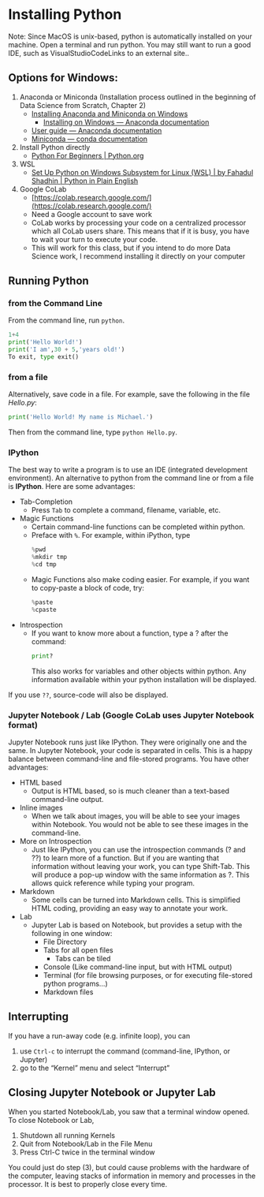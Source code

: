 # Installing Python
Note: Since MacOS is unix-based, python is automatically installed on your machine. Open a terminal and run python. You may still want to run a good IDE, such as VisualStudioCodeLinks to an external site..

## Options for Windows:
1. Anaconda or Miniconda (Installation process outlined in the beginning of Data Science from Scratch, Chapter 2)  
    * [Installing Anaconda and Miniconda on Windows](https://docs.conda.io/projects/conda/en/latest/user-guide/install/windows.html)
      * [Installing on Windows — Anaconda documentation](https://docs.anaconda.com/anaconda/install/windows/)
    * [User guide — Anaconda documentation](https://docs.anaconda.com/anaconda/user-guide/)
    * [Miniconda — conda documentation](https://docs.conda.io/en/latest/miniconda.html)
2. Install Python directly
    * [Python For Beginners | Python.org](https://www.python.org/about/gettingstarted/)
3. WSL
    * [Set Up Python on Windows Subsystem for Linux (WSL) | by Fahadul Shadhin | Python in Plain English](https://python.plainenglish.io/setting-up-python-on-windows-subsystem-for-linux-wsl-26510f1b2d80)
4. Google CoLab
    * [https://colab.research.google.com/](https://colab.research.google.com/)
    * Need a Google account to save work
    * CoLab works by processing your code on a centralized processor which all CoLab users share. This means that if it is busy, you have to wait your turn to execute your code. 
    * This will work for this class, but if you intend to do more Data Science work, I recommend installing it directly on your computer

## Running Python
### from the Command Line
From the command line, run `python`.
```python
1+4
print('Hello World!')
print('I am',30 + 5,'years old!')
To exit, type exit()
```

### from a file
Alternatively, save code in a file. For example, save the following in the file *Hello.py*:
```python
print('Hello World! My name is Michael.')
```

Then from the command line, type `python Hello.py`.

### IPython
The best way to write a program is to use an IDE (integrated development environment). An alternative to python from the command line or from a file is __IPython__. Here are some advantages:
* Tab-Completion
    * Press `Tab` to complete a command, filename, variable, etc.
* Magic Functions
    * Certain command-line functions can be completed within python.
    * Preface with `%`. For example, within iPython, type
      ```python
      %pwd
      %mkdir tmp
      %cd tmp
      ```
    * Magic Functions also make coding easier. For example, if you want to copy-paste a block of code, try:
      ```python
      %paste
      %cpaste
      ```
* Introspection
    * If you want to know more about a function, type a ? after the command:
      ```python
      print?
      ```
      This also works for variables and other objects within python. Any information available within your python installation will be displayed.

If you use `??`, source-code will also be displayed.

### Jupyter Notebook / Lab (Google CoLab uses Jupyter Notebook format)
Jupyter Notebook runs just like IPython. They were originally one and the same. In Jupyter Notebook, your code is separated in cells. This is a happy balance between command-line and file-stored programs. You have other advantages:
* HTML based
    * Output is HTML based, so is much cleaner than a text-based command-line output.
* Inline images
    * When we talk about images, you will be able to see your images within Notebook. You would not be able to see these images in the command-line.
* More on Introspection
    * Just like IPython, you can use the introspection commands (? and ??) to learn more of a function. But if you are wanting that information without leaving your work, you can type Shift-Tab. This will produce a pop-up window with the same information as ?. This allows quick reference while typing your program.
* Markdown
    * Some cells can be turned into Markdown cells. This is simplified HTML coding, providing an easy way to annotate your work.
* Lab
    * Jupyter Lab is based on Notebook, but provides a setup with the following in one window:
      * File Directory
      * Tabs for all open files
        * Tabs can be tiled
      * Console (Like command-line input, but with HTML output)
      * Terminal (for file browsing purposes, or for executing file-stored python programs…)
      * Markdown files

## Interrupting
If you have a run-away code (e.g. infinite loop), you can
1. use `Ctrl-c` to interrupt the command (command-line, IPython, or Jupyter)
2. go to the “Kernel” menu and select “Interrupt”

## Closing Jupyter Notebook or Jupyter Lab
When you started Notebook/Lab, you saw that a terminal window opened. To close Notebook or Lab,
1. Shutdown all running Kernels
2. Quit from Notebook/Lab in the File Menu
3. Press Ctrl-C twice in the terminal window

You could just do step (3), but could cause problems with the hardware of the computer, leaving stacks of information in memory and processes in the processor. It is best to properly close every time.